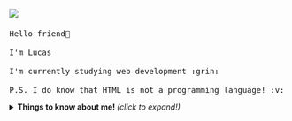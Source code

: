 <p align="left">
  <img src="https://c.tenor.com/mGgWY8RkgYMAAAAC/hello-world.gif" width="30%">
  <br><br>
  <samp>
    Hello friend👋
    <br><br>
    I'm Lucas
    <br><br>
    I'm currently studying web development :grin:
    <br><br>
    P.S. I do know that HTML is not a programming language! :v:
  </samp>
</p>

<details>
  <summary> <b> Things to know about me! </b> <i>(click to expand!)</i> </summary>
  
  <br>
  
<ul>
    <li>🌱 I’m currently learning JavaScript, ReactNative and ReactJS;</li>
    <li>👨🏽‍💻 I’m currently working on improving my techskill;</li>
    <li>💬 Ask me about anything, I'm happy to help;</li>
    <li>📫 How to reach me: <a href="mailto:lucas.ribeiro711@gmail.com">lucas.ribeiro711@gmail.com</a>;</li>
</ul>
Languages and Tools:
  
<code><img height="20" src="https://raw.githubusercontent.com/github/explore/80688e429a7d4ef2fca1e82350fe8e3517d3494d/topics/javascript/javascript.png"></code>
<code><img height="20" src="https://raw.githubusercontent.com/github/explore/80688e429a7d4ef2fca1e82350fe8e3517d3494d/topics/react/react.png"></code>
<code><img height="20" src="https://raw.githubusercontent.com/github/explore/80688e429a7d4ef2fca1e82350fe8e3517d3494d/topics/git/git.png"></code>
<code><img height="20" src="https://raw.githubusercontent.com/github/explore/80688e429a7d4ef2fca1e82350fe8e3517d3494d/topics/terminal/terminal.png"></code>
<!--
**lukinhas711/lukinhas711** is a ✨ _special_ ✨ repository because its `README.md` (this file) appears on your GitHub profile.

Here are some ideas to get you started:

- 🔭 I’m currently working on ...
- 🌱 I’m currently learning ...
- 👯 I’m looking to collaborate on ...
- 🤔 I’m looking for help with ...
- 💬 Ask me about ...
- 📫 How to reach me: ...
- 😄 Pronouns: ...
- ⚡ Fun fact: ...
-->
